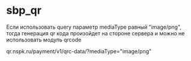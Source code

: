 # sbp_qr

Если использовать query параметр mediaType равный "image/png", тогда генерация  qr кода произойдет на стороне сервера
и можно не использовать модуль qrcode

qr.nspk.ru/payment/v1/qrc-data/?mediaType="image/png"
